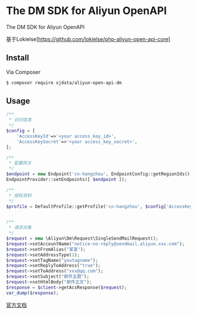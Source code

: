 The DM SDK for Aliyun OpenAPI
==============================

The DM SDK for Aliyun OpenAPI

基于Lokielse[https://github.com/lokielse/php-aliyun-open-api-core]

## Install

Via Composer

``` bash
$ composer require xjdata/aliyun-open-api-dm
```

## Usage

```php
/**
 * 访问信息
 */
$config = [
	'AccessKeyId'=>'<your access_key_id>',
	'AccessKeySecret'=>'<your access_key_secret>',
];

/**
 * 配置网关
 */
$endpoint = new Endpoint('cn-hangzhou', EndpointConfig::getRegionIds(), EndpointConfig::getProductDomains());
EndpointProvider::setEndpoints([ $endpoint ]);

/**
 * 授权资料
 */
$profile = DefaultProfile::getProfile('cn-hangzhou', $config['AccessKeyId'], $config['AccessKeySecret']);


/**
 * 请求对象
 */
$request = new \Aliyun\Dm\Request\SingleSendMailRequest();
$request->setAccountName("notice-no-reply@sendmail.aliyun.xxx.com");
$request->setFromAlias("某某");
$request->setAddressType(1);
$request->setTagName("youtagname");
$request->setReplyToAddress("true");
$request->setToAddress("xxx@qq.com");
$request->setSubject("邮件主题");
$request->setHtmlBody("邮件正文");
$response = $client->getAcsResponse($request);
var_dump($response);
```

[官方文档](https://help.aliyun.com/document_detail/directmail/api-reference/overview.html)